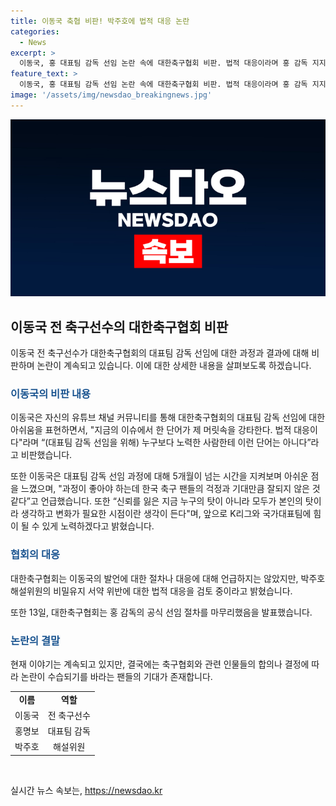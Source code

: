 ```yaml
---
title: 이동국 축협 비판! 박주호에 법적 대응 논란
categories:
  - News
excerpt: >
  이동국, 홍 대표팀 감독 선임 논란 속에 대한축구협회 비판. 법적 대응이라며 홍 감독 지지. 홍 감독 선임 절차 논란에 대한 박주호 해설위원의 비파일 유지 어기고 법적 대응 검토 중. 이동국, 아쉬움 토로하며 변화 필요 언급. K리그와 국가대표 힘 될 수 있게 노력 약속.
feature_text: >
  이동국, 홍 대표팀 감독 선임 논란 속에 대한축구협회 비판. 법적 대응이라며 홍 감독 지지. 홍 감독 선임 절차 논란에 대한 박주호 해설위원의 비파일 유지 어기고 법적 대응 검토 중. 이동국, 아쉬움 토로하며 변화 필요 언급. K리그와 국가대표 힘 될 수 있게 노력 약속.
image: '/assets/img/newsdao_breakingnews.jpg'
---
```


<p><img src="/assets/img/newsdao_breakingnews.jpg" alt="implanttips 속보" /></p>

<h2 data-ke-size="size26">이동국 전 축구선수의 대한축구협회 비판</h2>

<p data-ke-size="size16">이동국 전 축구선수가 대한축구협회의 대표팀 감독 선임에 대한 과정과 결과에 대해 비판하며 논란이 계속되고 있습니다. 이에 대한 상세한 내용을 살펴보도록 하겠습니다.</p>

<h3><b><span style="color: #1a5490;">이동국의 비판 내용</span></b></h3>

<p data-ke-size="size16">이동국은 자신의 유튜브 채널 커뮤니티를 통해 대한축구협회의 대표팀 감독 선임에 대한 아쉬움을 표현하면서, "지금의 이슈에서 한 단어가 제 머릿속을 강타한다. 법적 대응이다"라며 “(대표팀 감독 선임을 위해) 누구보다 노력한 사람한테 이런 단어는 아니다”라고 비판했습니다.</p>

<p data-ke-size="size16">또한 이동국은 대표팀 감독 선임 과정에 대해 5개월이 넘는 시간을 지켜보며 아쉬운 점을 느꼈으며, "과정이 좋아야 하는데 한국 축구 팬들의 걱정과 기대만큼 잘되지 않은 것 같다”고 언급했습니다. 또한 “신뢰를 잃은 지금 누구의 탓이 아니라 모두가 본인의 탓이라 생각하고 변화가 필요한 시점이란 생각이 든다"며, 앞으로 K리그와 국가대표팀에 힘이 될 수 있게 노력하겠다고 밝혔습니다.</p>

<h3><b><span style="color: #1a5490;">협회의 대응</span></b></h3>

<p data-ke-size="size16">대한축구협회는 이동국의 발언에 대한 절차나 대응에 대해 언급하지는 않았지만, 박주호 해설위원의 비밀유지 서약 위반에 대한 법적 대응을 검토 중이라고 밝혔습니다.</p>

<p data-ke-size="size16">또한 13일, 대한축구협회는 홍 감독의 공식 선임 절차를 마무리했음을 발표했습니다.</p>

<h3><b><span style="color: #1a5490;">논란의 결말</span></b></h3>

<p data-ke-size="size16">현재 이야기는 계속되고 있지만, 결국에는 축구협회와 관련 인물들의 합의나 결정에 따라 논란이 수습되기를 바라는 팬들의 기대가 존재합니다.</p>

<table>
    <tbody>
        <tr>
            <td style="text-align: center; height: 17px;"><b>이름</b></td>
            <td style="text-align: center; height: 17px;"><b>역할</b></td>
        </tr>
        <tr>
            <td style="text-align: center; height: 17px;">이동국</td>
            <td style="text-align: center; height: 17px;">전 축구선수</td>
        </tr>
        <tr>
            <td style="text-align: center; height: 17px;">홍명보</td>
            <td style="text-align: center; height: 17px;">대표팀 감독</td>
        </tr>
        <tr>
            <td style="text-align: center; height: 17px;">박주호</td>
            <td style="text-align: center; height: 17px;">해설위원</td>
        </tr>
    </tbody>
</table>

<p data-ke-size="size16">&nbsp;</p>
실시간 뉴스 속보는, <a href="https://newsdao.kr" rel="dofollow">https://newsdao.kr</a>



